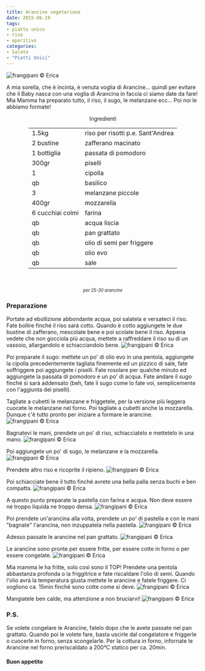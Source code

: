 ```yaml
---
title: Arancine vegetariane
date: 2015-06-19
tags:
- piatto unico
- riso
- aperitivo
categories:
- Salato
- "Piatti Unici"
---
```

![](header.jpg "frangipani © Erica")

A mia sorella, che è incinta, è venuta voglia di Arancine... quindi per evitare che il Baby nasca con una voglia di Arancina in faccia ci siamo date da fare! Mia Mamma ha preparato tutto, il riso, il sugo, le melanzane ecc... Poi noi le abbiamo formate!


<div id="wrapper" style="text-align: center">
  <div id="yourdiv" style="display: inline-block;">
    <div class="ingredients">
      <div class="ingredients-title">Ingredienti</div>
      <table>
        <tbody>
          <tr>
            <td>1.5kg</td>
            <td>riso per risotti p.e. Sant'Andrea</td>
          </tr>
          <tr>
            <td>2 bustine</td>
            <td>zafferano macinato</td>
          </tr>
          <tr>
            <td>1 bottiglia</td>
            <td>passata di pomodoro</td>
          </tr>
          <tr>
            <td>300gr</td>
            <td>piselli</td>
          </tr>
          <tr>
            <td>1</td>
            <td>cipolla</td>
          </tr>
          <tr>
            <td>qb</td>
            <td>basilico</td>
          </tr>
          <tr>
            <td>3</td>
            <td>melanzane piccole</td>
          </tr>
          <tr>
            <td>400gr</td>
            <td>mozzarella</td>
          </tr>
          <tr>
            <td>6 cucchiai colmi</td>
            <td>farina</td>
          </tr>
          <tr>
            <td>qb</td>
            <td>acqua liscia</td>
          </tr>
          <tr>
            <td>qb</td>
            <td>pan grattato</td>
          </tr>
          <tr>
            <td>qb</td>
            <td>olio di semi per friggere</td>
          </tr>
          <tr>
            <td>qb</td>
            <td>olio evo</td>
          </tr>
          <tr>
            <td>qb</td>
            <td>sale</td>
          </tr>
        </tbody>
      </table>
      <br></br>
      <i class="pull-right" style="font-size: 80%;">per 25-30 arancine</i>
    </div>
  </div>
</div>


<h3>
  <font color="grey">
    <i class="fa fa-cogs"></i>
  </font> Preparazione
</h3>

Portate ad ebollizione abbondante acqua, poi salatela e versateci il riso. Fate bollire finché il riso sarà cotto. Quando è cotto aggiungete le due bustine di zafferano, mescolate bene e poi scolate bene il riso. Appena vedete che non gocciola più acqua, mettete a raffreddare il riso su di un vassoio, allargandolo e schiacciandolo bene.
![](riso.jpg "frangipani © Erica")

Poi preparate il sugo: mettete un po' di olio evo in una pentola, aggiungete la cipolla precedentemente tagliata finemente ed un pizzico di sale, fate soffriggere poi aggiungete i piselli. Fate rosolare per qualche minuto ed aggiungete la passata di pomodoro e un po' di acqua. Fate andare il sugo finché si sarà addensato (beh, fate il sugo come lo fate voi, semplicemente con l'aggiunta dei piselli).

Tagliate a cubetti le melanzane e friggetele, per la versione più leggera cuocete le melanzane nel forno. Poi tagliate a cubetti anche la mozzarella. Dunque c'è tutto pronto per iniziare a formare le arancine.
![](ripieno.jpg "frangipani © Erica")

Bagnatevi le mani, prendete un po' di riso, schiacciatelo e mettetelo in una mano.
![](mano1.jpg "frangipani © Erica")

Poi aggiungete un po' di sugo, le melanzane e la mozzarella.
![](mano2.jpg "frangipani © Erica")

Prendete altro riso e ricoprite il ripieno.
![](mano3.jpg "frangipani © Erica")

Poi schiacciate bene il tutto finché avrete una bella palla senza buchi e ben compatta.
![](teglia.jpg "frangipani © Erica")

A questo punto preparate la pastella con farina e acqua. Non deve essere ne troppo liquida ne troppo densa.
![](pastella.jpg "frangipani © Erica")

Poi prendete un'arancina alla volta, prendete un po' di pastella e con le mani "bagnate" l'arancina, non inzuppatela nella pastella.
![](pastellare.jpg "frangipani © Erica")

Adesso passate le arancine nel pan grattato.
![](pangrattato.jpg "frangipani © Erica")

Le arancine sono pronte per essere fritte, per essere cotte in forno o per essere congelate.
![](panate.jpg "frangipani © Erica")

Mia mamma le ha fritte, solo così sono il TOP! Prendete una pentola abbastanza profonda o la friggitrice e fate riscaldare l'olio di semi. Quando l'olio avrà la temperatura giusta mettete le arancine e fatele friggere. Ci vogliono ca. 15min finché sono cotte come si deve.
![](friggere.jpg "frangipani © Erica")

Mangiatele ben calde, ma attenzione a non bruciarvi!
![](risultato.jpg "frangipani © Erica")


<h3>
  <font color="#FFCC00">
    <i class="fa fa-lightbulb-o"></i>
  </font> P.S.
</h3>

Se volete congelare le Arancine, fatelo dopo che le avete passate nel pan grattato. Quando poi le volete fare, basta uscirle dal congelatore e friggerle o cuocerle in forno, senza scongelarle. Per la cottura in forno, infornate le Arancine nel forno preriscaldato a 200°C statico per ca. 20min.

<h4>Buon appetito
  <font color="red">
    <i class="fa fa-smile-o"></i>
  </font>
</h4>
